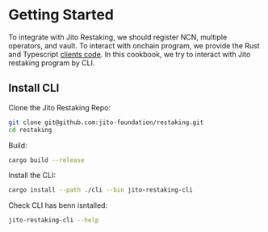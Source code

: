 # Getting Started

To integrate with Jito Restaking, we should register NCN, multiple operators, and vault.
To interact with onchain program, we provide the Rust and Typescript [clients code].
In this cookbook, we try to interact with Jito restaking program by CLI.

[clients code]: https://github.com/jito-foundation/restaking/tree/master/clients

## Install CLI

Clone the Jito Restaking Repo:

```bash
git clone git@github.com:jito-foundation/restaking.git
cd restaking
```

Build:

```bash
cargo build --release
```

Install the CLI:

```bash
cargo install --path ./cli --bin jito-restaking-cli
```

Check CLI has benn isntalled:

```bash
jito-restaking-cli --help
```
